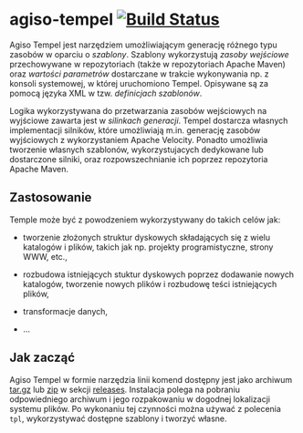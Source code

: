 agiso-tempel [![Build Status](https://travis-ci.org/kkopacz/agiso-tempel.png?branch=master)](https://travis-ci.org/kkopacz/agiso-tempel)
============

Agiso Tempel jest narzędziem umożliwiającym generację różnego typu zasobów w
oparciu o *szablony*. Szablony wykorzystują *zasoby wejściowe* przechowywane
w repozytoriach (także w repozytoriach Apache Maven) oraz *wartości parametrów*
dostarczane w trakcie wykonywania np. z konsoli systemowej, w której
uruchomiono Tempel. Opisywane są za pomocą języka XML w tzw.
*definicjach szablonów*.

Logika wykorzystywana do przetwarzania zasobów wejściowych na wyjściowe zawarta
jest w *silinkach generacji*. Tempel dostarcza własnych implementacji silników,
które umożliwiają m.in. generację zasobów wyjściowych z wykorzystaniem Apache
Velocity. Ponadto umożliwia tworzenie własnych szablonów, wykorzystujacych
dedykowane lub dostarczone silniki, oraz rozpowszechnianie ich poprzez
repozytoria Apache Maven.

Zastosowanie
------------
Temple może być z powodzeniem wykorzystywany do takich celów jak:

* tworzenie złożonych struktur dyskowych składających się z wielu katalogów
  i plików, takich jak np. projekty programistyczne, strony WWW, etc.,

* rozbudowa istniejących stuktur dyskowych poprzez dodawanie nowych katalogów,
  tworzenie nowych plików i rozbudowę teści istniejących plików,

* transformacje danych,

* ...

Jak zacząć
----------
Agiso Tempel w formie narzędzia linii komend dostępny jest jako archiwum 
[tar.gz][tempel.tar.gz] lub [zip][tempel.zip] w sekcji [releases][releases].
Instalacja polega na pobraniu odpowiedniego archiwum i jego rozpakowaniu
w dogodnej lokalizacji systemu plików. Po wykonaniu tej czynności można
używać z polecenia `tpl`, wykorzystywać dostępne szablony i tworzyć własne.

[tempel.tar.gz]: https://github.com/kkopacz/agiso-tempel/releases/download/v0.0.2.BUILD-SNAPSHOT/tempel-0.0.2.BUILD-SNAPSHOT.tar.gz
[tempel.zip]: https://github.com/kkopacz/agiso-tempel/releases/download/v0.0.2.BUILD-SNAPSHOT/tempel-0.0.2.BUILD-SNAPSHOT.zip
[releases]: https://github.com/kkopacz/agiso-tempel/releases/
